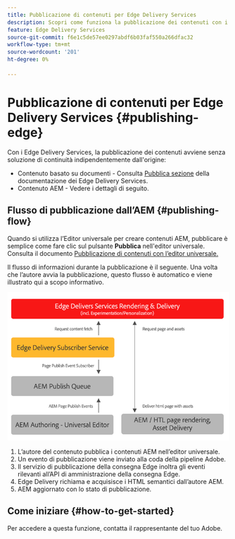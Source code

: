 ```yaml
---
title: Pubblicazione di contenuti per Edge Delivery Services
description: Scopri come funziona la pubblicazione dei contenuti con i Edge Delivery Services e come pubblicare contenuti AEM con i Edge Delivery Services.
feature: Edge Delivery Services
source-git-commit: f6e1c5de57ee0297abdf6b03faf550a266dfac32
workflow-type: tm+mt
source-wordcount: '201'
ht-degree: 0%

---
```



# Pubblicazione di contenuti per Edge Delivery Services {#publishing-edge}

Con i Edge Delivery Services, la pubblicazione dei contenuti avviene senza soluzione di continuità indipendentemente dall&#39;origine:

* Contenuto basato su documenti - Consulta [Pubblica sezione](https://www.aem.live/docs/#publish) della documentazione dei Edge Delivery Services.
* Contenuto AEM - Vedere i dettagli di seguito.

## Flusso di pubblicazione dall’AEM {#publishing-flow}

Quando si utilizza l’Editor universale per creare contenuti AEM, pubblicare è semplice come fare clic sul pulsante **Pubblica** nell&#39;editor universale. Consulta il documento [Pubblicazione di contenuti con l’editor universale.](/help/implementing/universal-editor/publishing.md)

Il flusso di informazioni durante la pubblicazione è il seguente. Una volta che l’autore avvia la pubblicazione, questo flusso è automatico e viene illustrato qui a scopo informativo.

![Flusso di informazioni durante la pubblicazione da AEM a Edge Delivery Services](assets/publishing-flow.png)

1. L’autore del contenuto pubblica i contenuti AEM nell’editor universale.
1. Un evento di pubblicazione viene inviato alla coda della pipeline Adobe.
1. Il servizio di pubblicazione della consegna Edge inoltra gli eventi rilevanti all’API di amministrazione della consegna Edge.
1. Edge Delivery richiama e acquisisce i HTML semantici dall’autore AEM.
1. AEM aggiornato con lo stato di pubblicazione.

## Come iniziare {#how-to-get-started}

Per accedere a questa funzione, contatta il rappresentante del tuo Adobe.
